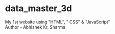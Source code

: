 # data_master_3d
My 1st website using "HTML", " CSS" &amp; "JavaScript"
<br>
Author - Abhishek Kr. Sharma
